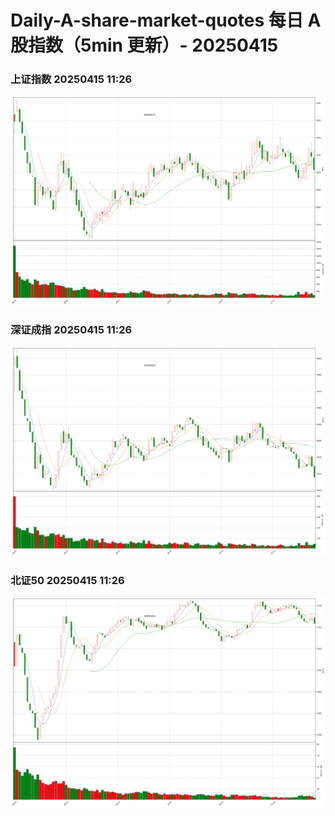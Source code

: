
# Daily-A-share-market-quotes 每日 A 股指数（5min 更新）- 20250415

### 上证指数 20250415 11:26
![](./fig/2025/4/20250415-sh000001.png)

### 深证成指 20250415 11:26
![](./fig/2025/4/20250415-sz399001.png)

### 北证50 20250415 11:26
![](./fig/2025/4/20250415-bj899050.png)
